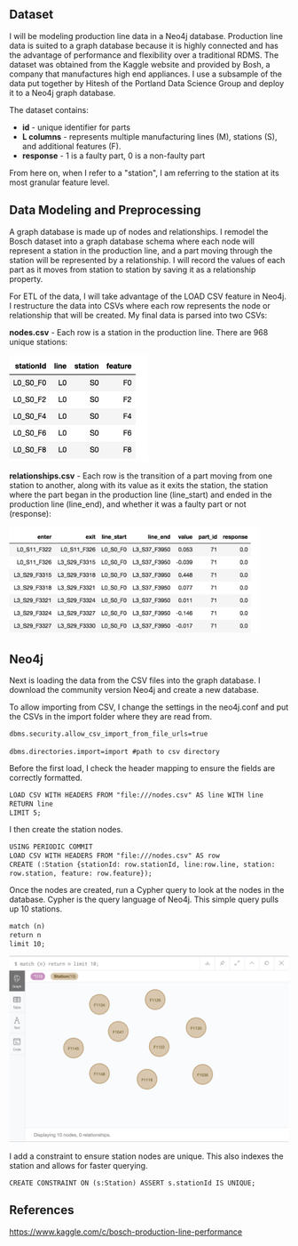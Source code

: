 ## Dataset
I will be modeling production line data in a Neo4j database. Production line data is suited to a graph database because it is highly connected and has the advantage of performance and flexibility over a traditional RDMS. 
The dataset was obtained from the Kaggle website and provided by Bosh, a company that manufactures high end appliances. I use a subsample of the data put together by Hitesh of the Portland Data Science Group and deploy it to a Neo4j graph database. 

The dataset contains:

* **id** - unique identifier for parts
* **L columns** - represents multiple manufacturing lines (M), stations (S), and additional features (F). 
* **response** - 1 is a faulty part, 0 is a non-faulty part

From here on, when I refer to a "station", I am referring to the station at its most granular feature level. 

## Data Modeling and Preprocessing

A graph database is made up of nodes and relationships. I remodel the Bosch dataset into a graph database schema where each node will represent a station in the production line, and a part moving through the station will be represented by a relationship. I will record the values of each part as it moves from station to station by saving it as a relationship property. 

For ETL of the data, I will take advantage of the LOAD CSV feature in Neo4j. I restructure the data into CSVs where each row represents the node or relationship that will be created.
My final data is parsed into two CSVs:

**nodes.csv** - Each row is a station in the production line. There are 968 unique stations:

<img src="https://github.com/jushih/Neo4j_production_line/blob/master/images/nodes.png" width="250">

**relationships.csv** - Each row is the transition of a part moving from one station to another, along with its value as it exits the station, the station where the part began in the production line (line_start) and ended in the production line (line_end), and whether it was a faulty part or not (response):

<img src="https://github.com/jushih/Neo4j_production_line/blob/master/images/relationships.png" width="450">

## Neo4j

Next is loading the data from the CSV files into the graph database. I download the community version Neo4j and create a new database. 

To allow importing from CSV, I change the settings in the neo4j.conf and put the CSVs in the import folder where they are read from.
```
dbms.security.allow_csv_import_from_file_urls=true

dbms.directories.import=import #path to csv directory
```

Before the first load, I check the header mapping to ensure the fields are correctly formatted.
```
LOAD CSV WITH HEADERS FROM "file:///nodes.csv" AS line WITH line
RETURN line
LIMIT 5; 
```

I then create the station nodes.
```
USING PERIODIC COMMIT
LOAD CSV WITH HEADERS FROM "file:///nodes.csv" AS row
CREATE (:Station {stationId: row.stationId, line:row.line, station: row.station, feature: row.feature});
```

Once the nodes are created, run a Cypher query to look at the nodes in the database. Cypher is the query language of Neo4j. This simple query pulls up 10 stations.
```
match (n)
return n
limit 10;
```

<img src="https://github.com/jushih/Neo4j_production_line/blob/master/images/check_nodes.png" width="700">


I add a constraint to ensure station nodes are unique. This also indexes the station and allows for faster querying.
```
CREATE CONSTRAINT ON (s:Station) ASSERT s.stationId IS UNIQUE;
```

## References
https://www.kaggle.com/c/bosch-production-line-performance

